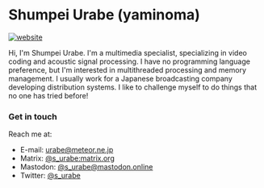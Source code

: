 # Shumpei Urabe (yaminoma)

[![website](https://img.shields.io/badge/Website-www.meteor.ne.jp-blue?style=flat-square)](https://www.meteor.ne.jp)

Hi, I'm Shumpei Urabe. I'm a multimedia specialist, specializing in video coding and acoustic signal processing.
I have no programming language preference, but I'm interested in multithreaded processing and memory management.
I usually work for a Japanese broadcasting company developing distribution systems.
I like to challenge myself to do things that no one has tried before!



### Get in touch

Reach me at:

- E-mail: <urabe@meteor.ne.jp>
- Matrix: [@s_urabe:matrix.org](matrix:u/s_urabe:matrix.org)
- Mastodon: [@s_urabe@mastodon.online](https://mastodon.online/@s_urabe)
- Twitter: [@s_urabe](https://twitter.com/s_urabe)

